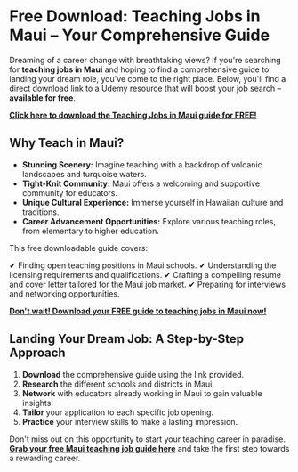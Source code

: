 # Free Download: Teaching Jobs in Maui – Your Comprehensive Guide

Dreaming of a career change with breathtaking views? If you're searching for **teaching jobs in Maui** and hoping to find a comprehensive guide to landing your dream role, you've come to the right place. Below, you'll find a direct download link to a Udemy resource that will boost your job search – **available for free**.

[**Click here to download the Teaching Jobs in Maui guide for FREE!**](https://udemywork.com/teaching-jobs-in-maui)

## Why Teach in Maui?

*   **Stunning Scenery:** Imagine teaching with a backdrop of volcanic landscapes and turquoise waters.
*   **Tight-Knit Community:** Maui offers a welcoming and supportive community for educators.
*   **Unique Cultural Experience:** Immerse yourself in Hawaiian culture and traditions.
*   **Career Advancement Opportunities:** Explore various teaching roles, from elementary to higher education.

This free downloadable guide covers:

✔ Finding open teaching positions in Maui schools.
✔ Understanding the licensing requirements and qualifications.
✔ Crafting a compelling resume and cover letter tailored for the Maui job market.
✔ Preparing for interviews and networking opportunities.

[**Don't wait! Download your FREE guide to teaching jobs in Maui now!**](https://udemywork.com/teaching-jobs-in-maui)

## Landing Your Dream Job: A Step-by-Step Approach

1.  **Download** the comprehensive guide using the link provided.
2.  **Research** the different schools and districts in Maui.
3.  **Network** with educators already working in Maui to gain valuable insights.
4.  **Tailor** your application to each specific job opening.
5.  **Practice** your interview skills to make a lasting impression.

Don't miss out on this opportunity to start your teaching career in paradise. **[Grab your free Maui teaching job guide here](https://udemywork.com/teaching-jobs-in-maui)** and take the first step towards a rewarding career.
